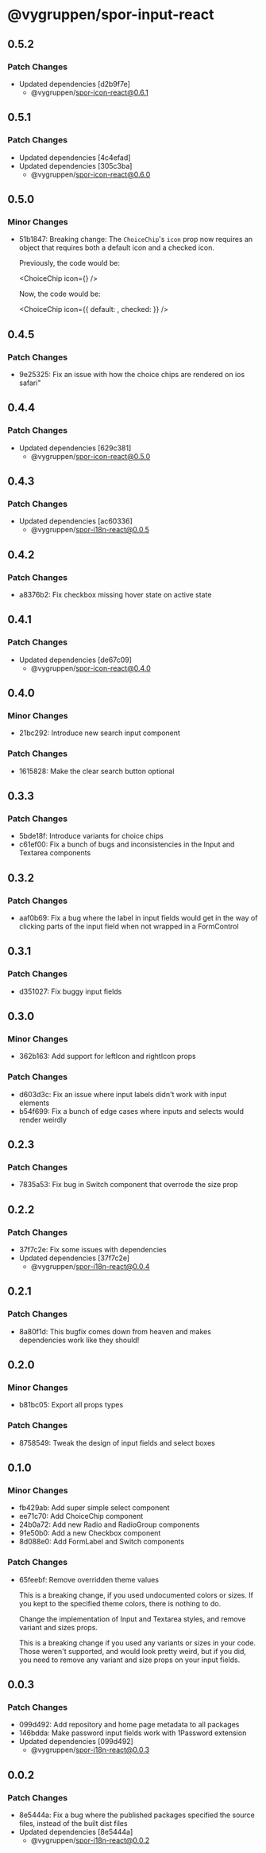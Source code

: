 # @vygruppen/spor-input-react

## 0.5.2

### Patch Changes

- Updated dependencies [d2b9f7e]
  - @vygruppen/spor-icon-react@0.6.1

## 0.5.1

### Patch Changes

- Updated dependencies [4c4efad]
- Updated dependencies [305c3ba]
  - @vygruppen/spor-icon-react@0.6.0

## 0.5.0

### Minor Changes

- 51b1847: Breaking change: The `ChoiceChip`'s `icon` prop now requires an object that requires both a default icon and a checked icon.

  Previously, the code would be:

  <ChoiceChip icon={<SomeIcon />} />

  Now, the code would be:

  <ChoiceChip
  icon={{
      default: <SomeOutlineIcon />,
      checked: <SomeFillIcon />
    }}
  />

## 0.4.5

### Patch Changes

- 9e25325: Fix an issue with how the choice chips are rendered on ios safari"

## 0.4.4

### Patch Changes

- Updated dependencies [629c381]
  - @vygruppen/spor-icon-react@0.5.0

## 0.4.3

### Patch Changes

- Updated dependencies [ac60336]
  - @vygruppen/spor-i18n-react@0.0.5

## 0.4.2

### Patch Changes

- a8376b2: Fix checkbox missing hover state on active state

## 0.4.1

### Patch Changes

- Updated dependencies [de67c09]
  - @vygruppen/spor-icon-react@0.4.0

## 0.4.0

### Minor Changes

- 21bc292: Introduce new search input component

### Patch Changes

- 1615828: Make the clear search button optional

## 0.3.3

### Patch Changes

- 5bde18f: Introduce variants for choice chips
- c61ef00: Fix a bunch of bugs and inconsistencies in the Input and Textarea components

## 0.3.2

### Patch Changes

- aaf0b69: Fix a bug where the label in input fields would get in the way of clicking parts of the input field when not wrapped in a FormControl

## 0.3.1

### Patch Changes

- d351027: Fix buggy input fields

## 0.3.0

### Minor Changes

- 362b163: Add support for leftIcon and rightIcon props

### Patch Changes

- d603d3c: Fix an issue where input labels didn't work with input elements
- b54f699: Fix a bunch of edge cases where inputs and selects would render weirdly

## 0.2.3

### Patch Changes

- 7835a53: Fix bug in Switch component that overrode the size prop

## 0.2.2

### Patch Changes

- 37f7c2e: Fix some issues with dependencies
- Updated dependencies [37f7c2e]
  - @vygruppen/spor-i18n-react@0.0.4

## 0.2.1

### Patch Changes

- 8a80f1d: This bugfix comes down from heaven and makes dependencies work like they should!

## 0.2.0

### Minor Changes

- b81bc05: Export all props types

### Patch Changes

- 8758549: Tweak the design of input fields and select boxes

## 0.1.0

### Minor Changes

- fb429ab: Add super simple select component
- ee71c70: Add ChoiceChip component
- 24b0a72: Add new Radio and RadioGroup components
- 91e50b0: Add a new Checkbox component
- 8d088e0: Add FormLabel and Switch components

### Patch Changes

- 65feebf: Remove overridden theme values

  This is a breaking change, if you used undocumented colors or sizes. If you kept to the specified theme colors, there is nothing to do.

  Change the implementation of Input and Textarea styles, and remove variant and sizes props.

  This is a breaking change if you used any variants or sizes in your code. Those weren't supported, and would look pretty weird, but if you did, you need to remove any variant and size props on your input fields.

## 0.0.3

### Patch Changes

- 099d492: Add repository and home page metadata to all packages
- 146bdda: Make password input fields work with 1Password extension
- Updated dependencies [099d492]
  - @vygruppen/spor-i18n-react@0.0.3

## 0.0.2

### Patch Changes

- 8e5444a: Fix a bug where the published packages specified the source files, instead of the built dist files
- Updated dependencies [8e5444a]
  - @vygruppen/spor-i18n-react@0.0.2
